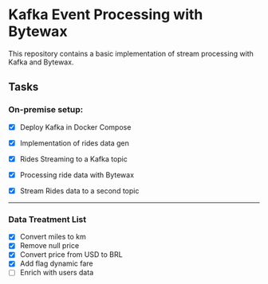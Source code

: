 # Kafka Event Processing with Bytewax

This repository contains a basic implementation of stream processing with Kafka and Bytewax.

## Tasks

### On-premise setup:

- [x] Deploy Kafka in Docker Compose

- [x] Implementation of rides data gen

- [x] Rides Streaming to a Kafka topic

- [x] Processing ride data with Bytewax

- [x] Stream Rides data to a second topic



------
### Data Treatment List
- [x] Convert miles to km
- [x] Remove null price
- [x] Convert price from USD to BRL
- [x] Add flag dynamic fare
- [ ] Enrich with users data